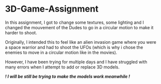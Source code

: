# 3D-Game-Assignment

In this assignment, I got to change some textures, some lighting and I changed the mouvement of the Dudes to go in a circular motion to make it harder to shoot.

Originally, I intended this to feel like an alien invasion game where you were a space warrior and had to shoot the UFOs (which is why i chose the enemies to move in a circular motion like in the movies). 

However, I have been trying for multiple days and I have struggled with many errors when I attempt to add or replace 3D models.    
    
***! I will be still be trying to make the models work meanwhile !***
